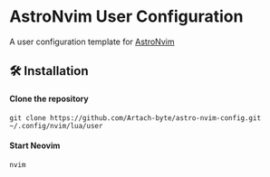 # AstroNvim User Configuration

A user configuration template for [AstroNvim](https://github.com/AstroNvim/AstroNvim)

## 🛠️ Installation

#### Clone the repository

```shell
git clone https://github.com/Artach-byte/astro-nvim-config.git ~/.config/nvim/lua/user
```

#### Start Neovim

```shell
nvim
```
